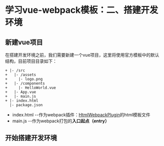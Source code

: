 # 学习vue-webpack模板：二、搭建开发环境

## 新建vue项目

在搭建开发环境之前，我们需要新建一个vue项目，这里将使用官方模板中的默认结构，目前项目目录如下：
```
+ |- /src
+   |- /assets
+     |- logo.png
+   |- /components
+     |- HelloWorld.vue
+   |- App.vue
+   |- main.js
+ |- index.html
  |- package.json
```
* index.html --作为webpack插件：[HtmlWebpackPlugin](https://doc.webpack-china.org/plugins/html-webpack-plugin/)的html模板文件
* main.js --作为webpack打包的**入口起点（entry）**

## 开始搭建开发环境